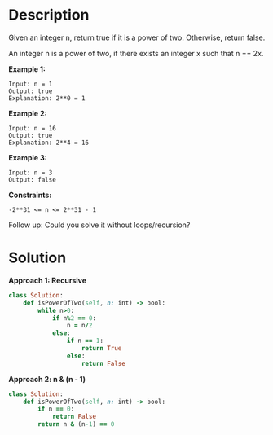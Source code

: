 # Description
Given an integer n, return true if it is a power of two. Otherwise, return false.

An integer n is a power of two, if there exists an integer x such that n == 2x.

**Example 1:**
```
Input: n = 1
Output: true
Explanation: 2**0 = 1
```
**Example 2:**
```
Input: n = 16
Output: true
Explanation: 2**4 = 16
```
**Example 3:**
```
Input: n = 3
Output: false
``` 

**Constraints:**
```
-2**31 <= n <= 2**31 - 1
```

Follow up: Could you solve it without loops/recursion?

# Solution
**Approach 1: Recursive**
```ruby
class Solution:
    def isPowerOfTwo(self, n: int) -> bool:
        while n>0:
            if n%2 == 0:
                n = n/2
            else:
                if n == 1:
                    return True
                else:
                    return False
```
**Approach 2: n & (n - 1)**
```ruby
class Solution:
    def isPowerOfTwo(self, n: int) -> bool:
        if n == 0:
            return False
        return n & (n-1) == 0
```
